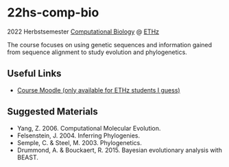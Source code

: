 # 22hs-comp-bio

2022 Herbstsemester [Computational Biology](http://www.vvz.ethz.ch/Vorlesungsverzeichnis/lerneinheit.view?lerneinheitId=162617&semkez=2022W&ansicht=LEHRVERANSTALTUNGEN&lang=en) @ [ETHz](https://ethz.ch/en.html)

The course focuses on using genetic sequences and information gained from sequence alignment to study evolution and phylogenetics.

## Useful Links

* [Course Moodle (only available for ETHz students I guess)](https://moodle-app2.let.ethz.ch/course/view.php?id=17979)

## Suggested Materials

* Yang, Z. 2006. Computational Molecular Evolution.
* Felsenstein, J. 2004. Inferring Phylogenies.
* Semple, C. & Steel, M. 2003. Phylogenetics.
* Drummond, A. & Bouckaert, R. 2015. Bayesian evolutionary analysis with BEAST.

